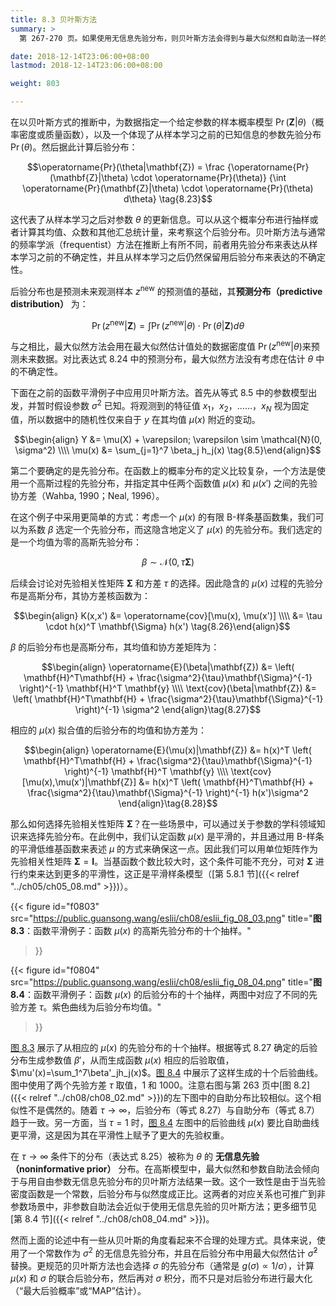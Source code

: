```yaml
---
title: 8.3 贝叶斯方法
summary: >
  第 267-270 页。如果使用无信息先验分布，则贝叶斯方法会得到与最大似然和自助法一样的结果。

date: 2018-12-14T23:06:00+08:00
lastmod: 2018-12-14T23:06:00+08:00

weight: 803

---
```


在以贝叶斯方式的推断中，为数据指定一个给定参数的样本概率模型 $\operatorname{Pr}(\mathbf{Z}|\theta)$（概率密度或质量函数），以及一个体现了从样本学习之前的已知信息的参数先验分布 $\operatorname{Pr}(\theta)$。然后据此计算后验分布：

$$\operatorname{Pr}(\theta|\mathbf{Z}) = \frac
{\operatorname{Pr}(\mathbf{Z}|\theta) \cdot \operatorname{Pr}(\theta)}
{\int \operatorname{Pr}(\mathbf{Z}|\theta) \cdot \operatorname{Pr}(\theta) d\theta}
\tag{8.23}$$

这代表了从样本学习之后对参数 $\theta$ 的更新信息。可以从这个概率分布进行抽样或者计算其均值、众数和其他汇总统计量，来考察这个后验分布。贝叶斯方法与通常的频率学派（frequentist）方法在推断上有所不同，前者用先验分布来表达从样本学习之前的不确定性，并且从样本学习之后仍然保留用后验分布来表达的不确定性。

后验分布也是预测未来观测样本 $z^\text{new}$ 的预测值的基础，其**预测分布（predictive distribution）** 为：

$$\operatorname{Pr}(z^\text{new}|\mathbf{Z}) = \int
\operatorname{Pr}(z^\text{new}|\theta) \cdot \operatorname{Pr}(\theta|\mathbf{Z}) d\theta
\tag{8.24}$$

与之相比，最大似然方法会用在最大似然估计值处的数据密度值 $\operatorname{Pr}(z^\text{new}|\theta)$来预测未来数据。对比表达式 8.24 中的预测分布，最大似然方法没有考虑在估计 $\theta$ 中的不确定性。

下面在之前的函数平滑例子中应用贝叶斯方法。首先从等式 8.5 中的参数模型出发，并暂时假设参数 $\sigma^2$ 已知。将观测到的特征值 $x_1$，$x_2$，……，$x_N$ 视为固定值，所以数据中的随机性仅来自于 $y$ 在其均值 $\mu(x)$ 附近的变动。

$$\begin{align}
Y &= \mu(X) + \varepsilon;
\varepsilon \sim \mathcal{N}(0, \sigma^2) \\\\
\mu(x) &= \sum_{j=1}^7 \beta_j h_j(x)
\tag{8.5}\end{align}$$

第二个要确定的是先验分布。在函数上的概率分布的定义比较复杂，一个方法是使用一个高斯过程的先验分布，并指定其中任两个函数值 $\mu(x)$ 和 $\mu(x')$ 之间的先验协方差（Wahba, 1990；Neal, 1996）。

在这个例子中采用更简单的方式：考虑一个 $\mu(x)$ 的有限 B-样条基函数集，我们可以为系数 $\beta$ 选定一个先验分布，而这隐含地定义了 $\mu(x)$ 的先验分布。我们选定的是一个均值为零的高斯先验分布：

$$\beta \sim \mathcal{N}(0, \tau\mathbf{\Sigma}) \tag{8.25}$$

后续会讨论对先验相关性矩阵 $\mathbf{\Sigma}$ 和方差 $\tau$ 的选择。因此隐含的 $\mu(x)$ 过程的先验分布是高斯分布，其协方差核函数为：

$$\begin{align} K(x,x')
&= \operatorname{cov}[\mu(x), \mu(x')] \\\\
&= \tau \cdot h(x)^T \mathbf{\Sigma} h(x')
\tag{8.26}\end{align}$$

$\beta$ 的后验分布也是高斯分布，其均值和协方差矩阵为：

$$\begin{align}
\operatorname{E}(\beta|\mathbf{Z}) &=
  \left( \mathbf{H}^T\mathbf{H} +
  \frac{\sigma^2}{\tau}\mathbf{\Sigma}^{-1} \right)^{-1}
  \mathbf{H}^T \mathbf{y} \\\\
\text{cov}(\beta|\mathbf{Z}) &=
  \left( \mathbf{H}^T\mathbf{H} +
  \frac{\sigma^2}{\tau}\mathbf{\Sigma}^{-1} \right)^{-1} \sigma^2
\end{align}\tag{8.27}$$

相应的 $\mu(x)$ 拟合值的后验分布的均值和协方差为：

$$\begin{align}
\operatorname{E}(\mu(x)|\mathbf{Z}) &=
  h(x)^T \left( \mathbf{H}^T\mathbf{H} +
  \frac{\sigma^2}{\tau}\mathbf{\Sigma}^{-1} \right)^{-1}
  \mathbf{H}^T \mathbf{y} \\\\
\text{cov}[\mu(x),\mu(x')|\mathbf{Z}] &=
  h(x)^T \left( \mathbf{H}^T\mathbf{H} +
  \frac{\sigma^2}{\tau}\mathbf{\Sigma}^{-1} \right)^{-1} h(x')\sigma^2
\end{align}\tag{8.28}$$

那么如何选择先验相关性矩阵 $\mathbf{\Sigma}$？在一些场景中，可以通过关于参数的学科领域知识来选择先验分布。在此例中，我们认定函数 $\mu(x)$ 是平滑的，并且通过用 B-样条的平滑低维基函数来表述 $\mu$ 的方式来确保这一点。因此我们可以用单位矩阵作为先验相关性矩阵 $\mathbf{\Sigma}=\mathbf{I}$。当基函数个数比较大时，这个条件可能不充分，可对 $\mathbf{\Sigma}$ 进行约束来达到更多的平滑性，这正是平滑样条模型（[第 5.8.1 节]({{< relref "../ch05/ch05_08.md" >}})）。

{{< figure
  id="f0803"
  src="https://public.guansong.wang/eslii/ch08/eslii_fig_08_03.png"
  title="**图 8.3**：函数平滑例子：函数 $\mu(x)$ 的高斯先验分布的十个抽样。"
>}}

{{< figure
  id="f0804"
  src="https://public.guansong.wang/eslii/ch08/eslii_fig_08_04.png"
  title="**图 8.4**：函数平滑例子：函数 $\mu(x)$ 的后验分布的十个抽样，两图中对应了不同的先验方差 $\tau$。紫色曲线为后验分布均值。"
>}}

[图 8.3](#figure-f0803) 展示了从相应的 $\mu(x)$ 的先验分布的十个抽样。根据等式 8.27 确定的后验分布生成参数值 $\beta'$，从而生成函数 $\mu(x)$ 相应的后验取值，$\mu'(x)=\sum_1^7\beta'_jh_j(x)$。[图 8.4](#figure-f0804) 中展示了这样生成的十个后验曲线。图中使用了两个先验方差 $\tau$ 取值，$1$ 和 $1000$。注意右图与第 263 页中[图 8.2]({{< relref "../ch08/ch08_02.md" >}})的左下图中的自助分布比较相似。这个相似性不是偶然的。随着 $\tau\rightarrow\infty$，后验分布（等式 8.27）与自助分布（等式 8.7）趋于一致。另一方面，当 $\tau=1$ 时，[图 8.4](#figure-f0804) 左图中的后验曲线 $\mu(x)$ 要比自助曲线更平滑，这是因为其在平滑性上赋予了更大的先验权重。

在 $\tau\rightarrow\infty$ 条件下的分布（表达式 8.25）被称为 $\theta$ 的 **无信息先验（noninformative prior）** 分布。在高斯模型中，最大似然和参数自助法会倾向于与用自由参数无信息先验分布的贝叶斯方法结果一致。这个一致性是由于当先验密度函数是一个常数，后验分布与似然度成正比。这两者的对应关系也可推广到非参数场景中，非参数自助法会近似于使用无信息先验的贝叶斯方法；更多细节见[第 8.4 节]({{< relref "../ch08/ch08_04.md" >}})。

然而上面的论述中有一些从贝叶斯的角度看起来不合理的处理方式。具体来说，使用了一个常数作为 $\sigma^2$ 的无信息先验分布，并且在后验分布中用最大似然估计 $\hat{\sigma}^2$ 替换。更规范的贝叶斯方法也会选择 $\sigma$ 的先验分布（通常是 $g(\sigma)\propto 1/\sigma$），计算 $\mu(x)$ 和 $\sigma$ 的联合后验分布，然后再对 $\sigma$ 积分，而不只是对后验分布进行最大化（“最大后验概率”或“MAP”估计）。